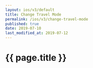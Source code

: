 ```yaml
---
layout: ios/v3/default
title: Change Travel Mode
permalink: /ios/v3/change-travel-mode
published: true
date: 2019-07-10
last_modified_at: 2019-07-12
---
```


# {{ page.title }}
